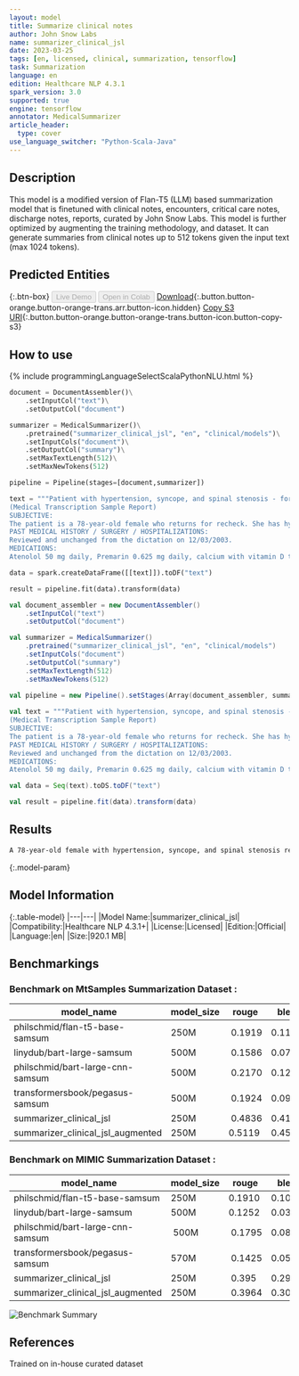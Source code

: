 ```yaml
---
layout: model
title: Summarize clinical notes
author: John Snow Labs
name: summarizer_clinical_jsl
date: 2023-03-25
tags: [en, licensed, clinical, summarization, tensorflow]
task: Summarization
language: en
edition: Healthcare NLP 4.3.1
spark_version: 3.0
supported: true
engine: tensorflow
annotator: MedicalSummarizer
article_header:
  type: cover
use_language_switcher: "Python-Scala-Java"
---
```


## Description

This model is a modified version of Flan-T5 (LLM) based summarization model that is finetuned with clinical notes, encounters, critical care notes, discharge notes, reports, curated by John Snow Labs. This model is further optimized by augmenting the training methodology, and dataset. It can generate summaries from clinical notes up to 512 tokens given the input text (max 1024 tokens).

## Predicted Entities



{:.btn-box}
<button class="button button-orange" disabled>Live Demo</button>
<button class="button button-orange" disabled>Open in Colab</button>
[Download](https://s3.amazonaws.com/auxdata.johnsnowlabs.com/clinical/models/summarizer_clinical_jsl_en_4.3.1_3.0_1679772340755.zip){:.button.button-orange.button-orange-trans.arr.button-icon.hidden}
[Copy S3 URI](s3://auxdata.johnsnowlabs.com/clinical/models/summarizer_clinical_jsl_en_4.3.1_3.0_1679772340755.zip){:.button.button-orange.button-orange-trans.button-icon.button-copy-s3}

## How to use

<div class="tabs-box" markdown="1">
{% include programmingLanguageSelectScalaPythonNLU.html %}

```python
document = DocumentAssembler()\
    .setInputCol("text")\
    .setOutputCol("document")

summarizer = MedicalSummarizer()\
    .pretrained("summarizer_clinical_jsl", "en", "clinical/models")\
    .setInputCols("document")\
    .setOutputCol("summary")\
    .setMaxTextLength(512)\
    .setMaxNewTokens(512)

pipeline = Pipeline(stages=[document,summarizer])

text = """Patient with hypertension, syncope, and spinal stenosis - for recheck.
(Medical Transcription Sample Report)
SUBJECTIVE:
The patient is a 78-year-old female who returns for recheck. She has hypertension. She denies difficulty with chest pain, palpations, orthopnea, nocturnal dyspnea, or edema.
PAST MEDICAL HISTORY / SURGERY / HOSPITALIZATIONS:
Reviewed and unchanged from the dictation on 12/03/2003.
MEDICATIONS:
Atenolol 50 mg daily, Premarin 0.625 mg daily, calcium with vitamin D two to three pills daily, multivitamin daily, aspirin as needed, and TriViFlor 25 mg two pills daily. She also has Elocon cream 0.1% and Synalar cream 0.01% that she uses as needed for rash."""

data = spark.createDataFrame([[text]]).toDF("text")

result = pipeline.fit(data).transform(data)
```
```scala
val document_assembler = new DocumentAssembler()
    .setInputCol("text")
    .setOutputCol("document")

val summarizer = MedicalSummarizer()
    .pretrained("summarizer_clinical_jsl", "en", "clinical/models")
    .setInputCols("document")
    .setOutputCol("summary")
    .setMaxTextLength(512)
    .setMaxNewTokens(512)

val pipeline = new Pipeline().setStages(Array(document_assembler, summarizer))
                                              
val text = """Patient with hypertension, syncope, and spinal stenosis - for recheck.
(Medical Transcription Sample Report)
SUBJECTIVE:
The patient is a 78-year-old female who returns for recheck. She has hypertension. She denies difficulty with chest pain, palpations, orthopnea, nocturnal dyspnea, or edema.
PAST MEDICAL HISTORY / SURGERY / HOSPITALIZATIONS:
Reviewed and unchanged from the dictation on 12/03/2003.
MEDICATIONS:
Atenolol 50 mg daily, Premarin 0.625 mg daily, calcium with vitamin D two to three pills daily, multivitamin daily, aspirin as needed, and TriViFlor 25 mg two pills daily. She also has Elocon cream 0.1% and Synalar cream 0.01% that she uses as needed for rash."""

val data = Seq(text).toDS.toDF("text")

val result = pipeline.fit(data).transform(data)
```
</div>

## Results

```bash
A 78-year-old female with hypertension, syncope, and spinal stenosis returns for recheck. She denies chest pain, palpations, orthopnea, nocturnal dyspnea, or edema. She is on multiple medications and has Elocon cream and Synalar cream for rash.
```

{:.model-param}
## Model Information

{:.table-model}
|---|---|
|Model Name:|summarizer_clinical_jsl|
|Compatibility:|Healthcare NLP 4.3.1+|
|License:|Licensed|
|Edition:|Official|
|Language:|en|
|Size:|920.1 MB|

## Benchmarkings

### Benchmark on MtSamples Summarization Dataset : 

| model_name | model_size | rouge | bleu | bertscore_precision | bertscore_recall: | bertscore_f1 |
|--|--|--|--|--|--|--|
philschmid/flan-t5-base-samsum | 250M | 0.1919 | 0.1124 | 0.8409 | 0.8964 | 0.8678 | 
linydub/bart-large-samsum | 500M | 0.1586 | 0.0732 | 0.8747 | 0.8184 | 0.8456 | 
philschmid/bart-large-cnn-samsum |  500M | 0.2170 | 0.1299 | 0.8846 | 0.8436 | 0.8636 |
transformersbook/pegasus-samsum | 500M | 0.1924 | 0.0965 | 0.8920 | 0.8149 | 0.8517 | 
summarizer_clinical_jsl | 250M | 0.4836 | 0.4188 | 0.9041 | 0.9374 | 0.9204 | 
summarizer_clinical_jsl_augmented | 250M | 0.5119 | 0.4545 | 0.9282 | 0.9526 | 0.9402 |

### Benchmark on MIMIC Summarization Dataset :

| model_name | model_size | rouge | bleu | bertscore_precision | bertscore_recall: | bertscore_f1 |
|--|--|--|--|--|--|--|
philschmid/flan-t5-base-samsum | 250M | 0.1910 | 0.1037 | 0.8708 | 0.9056 | 0.8879 | 
linydub/bart-large-samsum | 500M | 0.1252 | 0.0382 | 0.8933 | 0.8440 | 0.8679 |
philschmid/bart-large-cnn-samsum | 500M | 0.1795 | 0.0889 | 0.9172 | 0.8978 | 0.9074 | 
transformersbook/pegasus-samsum | 570M | 0.1425 | 0.0582 | 0.9171 | 0.8682 | 0.8920 |
summarizer_clinical_jsl | 250M | 0.395 | 0.2962 | 0.895 | 0.9316 | 0.913 | 
summarizer_clinical_jsl_augmented | 250M | 0.3964 | 0.307 | 0.9109 | 0.9452 | 0.9227 |


![Benchmark Summary](https://github.com/JohnSnowLabs/jsl-private-projects/blob/llm_benchmarks/internal_projects/LLM_Experiments/jsl-summarization-benchmarks.png?raw=true)

## References

Trained on in-house curated dataset
